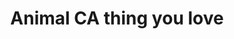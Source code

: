 ---
pid: llp219
title: Animal CA thing you love
location_transcription: 
coordinates: "[-75.163772653056, 39.955125647337]"
zipcode: 
gen_neighborhood: 
neighborhood: 
outside_phl: 
age: '11'
age_range: 6-13
instagram: 
image_file_name: llp_219.jpg
proposal_transcription: 
topic: Animals
topic_summary: '0'
type: Sculpture Statue
keywords_other: 
credit: Kelmarab Duary
image_labels: 
twitter: 
facebook: 
permalink: "/monuments/llp219/"
layout: item-page
---